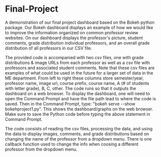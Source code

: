# Final-Project
A demonstration of our final project dashboard based on the Bokeh python package.
Our Bokeh dashboard displays an example of how we would like to improve the information organized on common professor review websites. On our dashboard displays the professor's picture, student comments, grade distribution individual professors, and an overall grade distribution of all professors in our CSV file. 

The provided code is accompanied with two csv files, one with grade distributions & image URLs from each professor as well as a csv file with professors and associated student comments. Note that these csv files are examples of what could be used in the future for a larger set of data in the ME department.
From left to right these columns store semester/year, professor name, image url, course prefix, course name, A (# of students with letter grade), B, C, other.
The code runs so that it outputs the dashboard on a web browser.
To display the dashboard, one will need to open the Command Prompt and have the file path lead to where the code is saved.
Then in the Command Prompt, type: "bokeh serve --show bokehproject1.py". This shows the dashboard/graphs on the web browser.
Make sure to save the Python code before typing the above statement in Command Prompt.

The code consists of reading the csv files, processing the data, and using the data to display images, comments, and grade distributions based on changing the name of the professor from a dropdown menu. There is one callback function used to change the info when coosing a different professor from the dropdown menu.

